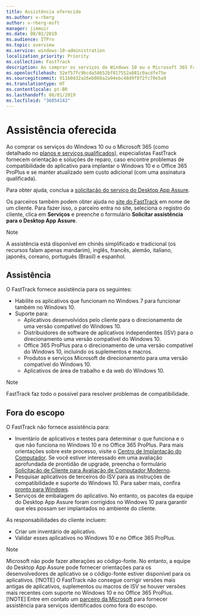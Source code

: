 ```yaml
---
title: Assistência oferecida
ms.author: v-rberg
author: v-rberg-msft
manager: jimmuir
ms.date: 08/02/2019
ms.audience: ITPro
ms.topic: overview
ms.service: windows-10-administration
localization_priority: Priority
ms.collection: FastTrack
description: Ao comprar os serviços do Windows 10 ou o Microsoft 365 FastTrack especialistas oferecem comunicação e orientação de reparação para implantar para Windows 10 e no Office 365 ProPlus e a se manter atualizado sem custo adicional (com uma assinatura qualificada).
ms.openlocfilehash: 52ef57fc9bcda58652bf817552a881c0acdfe75e
ms.sourcegitcommit: 911b0d32a26eb068a2a94ebc48d9f8f2fc70e5a9
ms.translationtype: HT
ms.contentlocale: pt-BR
ms.lasthandoff: 08/01/2019
ms.locfileid: "36054142"
---
```

# <a name="assistance-offered"></a>Assistência oferecida  

Ao comprar os serviços do Windows 10 ou o Microsoft 365 (como detalhado no [planos e serviços qualificados](M365-eligible-services-and-plans.md)), especialistas FastTrack fornecem orientação e soluções de reparo, caso encontre problemas de compatibilidade do aplicativo para implantar o Windows 10 e o Office 365 ProPlus e se manter atualizado sem custo adicional (com uma assinatura qualificada).

Para obter ajuda, conclua a [solicitação do serviço do Desktop App Assure](https://go.microsoft.com/fwlink/?linkid=2022721).

Os parceiros também podem obter ajuda no [site do FastTrack](https://go.microsoft.com/fwlink/?linkid=780698) em nome de um cliente. Para fazer isso, o parceiro entra no site, seleciona o registro do cliente, clica em **Serviços** e preenche o formulário **Solicitar assistência para o Desktop App Assure**.

> [!NOTE]
> A assistência está disponível em chinês simplificado e tradicional (os recursos falam apenas mandarim), inglês, francês, alemão, italiano, japonês, coreano, português (Brasil) e espanhol. 

## <a name="assistance"></a>Assistência

O FastTrack fornece assistência para os seguintes:
- Habilite os aplicativos que funcionam no Windows 7 para funcionar também no Windows 10.
- Suporte para:
    - Aplicativos desenvolvidos pelo cliente para o direcionamento de uma versão compatível do Windows 10.
    - Distribuidores de software de aplicativos independentes (ISV) para o direcionamento uma versão compatível do Windows 10.
    - Office 365 ProPlus para o direcionamento de uma versão compatível do Windows 10, incluindo os suplementos e macros.
    - Produtos e serviços Microsoft de direcionamento para uma versão compatível do Windows 10.
    - Aplicativos de área de trabalho e da web do Windows 10.
> [!NOTE]
> FastTrack faz todo o possível para resolver problemas de compatibilidade. 

## <a name="out-of-scope"></a>Fora do escopo

O FastTrack não fornece assistência para:
- Inventário de aplicativos e testes para determinar o que funciona e o que não funciona no Windows 10 e no Office 365 ProPlus. Para mais orientações sobre este processo, visite o [Centro de Implantação do Computador](https://go.microsoft.com/fwlink/?linkid=2080140). Se você estiver interessado em uma avaliação aprofundada de prontidão de upgrade, preencha o formulário [Solicitação de Cliente para Avaliação de Computador Moderno](https://go.microsoft.com/fwlink/?linkid=2053818).
- Pesquisar aplicativos de terceiros do ISV para as instruções de compatibilidade e suporte do Windows 10. Para saber mais, confira [pronto para Windows](https://go.microsoft.com/fwlink/?linkid=2054580).
- Serviços de embalagem do aplicativo. No entanto, os pacotes da equipe do Desktop App Assure foram corrigidos no Windows 10 para garantir que eles possam ser implantados no ambiente do cliente.

As responsabilidades do cliente incluem:
- Criar um inventário de aplicativo.
- Validar esses aplicativos no Windows 10 e no Office 365 ProPlus.
> [!NOTE]
> Microsoft não pode fazer alterações ao código-fonte. No entanto, a equipe do Desktop App Assure pode fornecer orientações para os desenvolvedores de aplicativo se o código-fonte estiver disponível para os aplicativos. [!NOTE]
> O FastTrack não consegue corrigir versões mais antigas de aplicativos, suplementos ou macros de ISV se houver versões mais recentes com suporte no Windows 10 e no Office 365 ProPlus. [!NOTE]
> Entre em contato um [parceiro da Microsoft](https://go.microsoft.com/fwlink/?linkid=2080150) para fornecer assistência para serviços identificados como fora do escopo.
